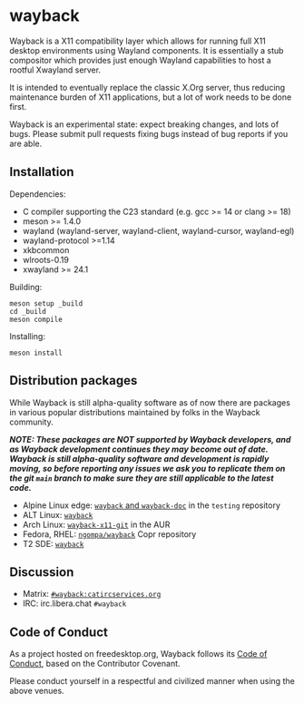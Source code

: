 # wayback

Wayback is a X11 compatibility layer which allows for running full X11
desktop environments using Wayland components.  It is essentially
a stub compositor which provides just enough Wayland capabilities to host
a rootful Xwayland server.

It is intended to eventually replace the classic X.Org server, thus reducing
maintenance burden of X11 applications, but a lot of work needs to be done first.

Wayback is an experimental state: expect breaking changes, and lots of
bugs.  Please submit pull requests fixing bugs instead of bug reports
if you are able.

## Installation

Dependencies:
- C compiler supporting the C23 standard (e.g. gcc >= 14 or clang >= 18)
- meson >= 1.4.0
- wayland (wayland-server, wayland-client, wayland-cursor, wayland-egl)
- wayland-protocol >=1.14
- xkbcommon
- wlroots-0.19
- xwayland >= 24.1

Building:
```
meson setup _build
cd _build
meson compile
```

Installing:
```
meson install
```

## Distribution packages

While Wayback is still alpha-quality software as of now there are packages in 
various popular distributions maintained by folks in the Wayback community.

***NOTE: These packages are NOT supported by Wayback developers, and as Wayback
development continues they may become out of date.  Wayback is still
alpha-quality software and development is rapidly moving, so before reporting any 
issues we ask you to replicate them on the git `main` branch to make sure they
are still applicable to the latest code.***

- Alpine Linux edge: [`wayback` and `wayback-doc`][alpine-pkg] in the `testing` 
  repository
- ALT Linux: [`wayback`][alt-pkg]
- Arch Linux: [`wayback-x11-git`][aur-pkg] in the AUR
- Fedora, RHEL: [`ngompa/wayback`][copr-pkg] Copr repository
- T2 SDE: [`wayback`][t2sde-pkg]

[alpine-pkg]: https://pkgs.alpinelinux.org/packages?name=wayback*&branch=edge&repo=&arch=&origin=&flagged=&maintainer=
[alt-pkg]:    https://packages.altlinux.org/en/sisyphus/srpms/wayback/
[aur-pkg]:    https://aur.archlinux.org/packages/wayback-x11-git
[copr-pkg]:   https://copr.fedorainfracloud.org/coprs/ngompa/wayback/
[t2sde-pkg]:  https://t2sde.org/packages/wayback

## Discussion

- Matrix: [`#wayback:catircservices.org`](https://matrix.to/#/#wayback:catircservices.org)
- IRC: irc.libera.chat `#wayback`

## Code of Conduct

As a project hosted on freedesktop.org, Wayback follows its [Code of Conduct][fdo-coc],
based on the Contributor Covenant.

Please conduct yourself in a respectful and civilized manner when using the above venues.

[fdo-coc]: https://www.freedesktop.org/wiki/CodeOfConduct
